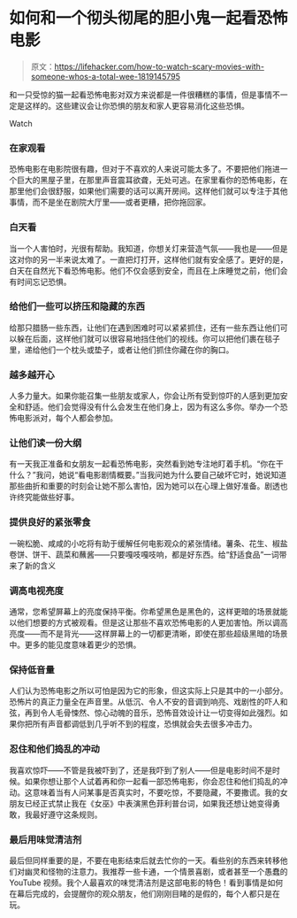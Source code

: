 # 如何和一个彻头彻尾的胆小鬼一起看恐怖电影

> 原文：<https://lifehacker.com/how-to-watch-scary-movies-with-someone-whos-a-total-wee-1819145795>

和一只受惊的猫一起看恐怖电影对双方来说都是一件很糟糕的事情，但是事情不一定是这样的。这些建议会让你恐惧的朋友和家人更容易消化这些恐惧。

Watch

### 在家观看

恐怖电影在电影院很有趣，但对于不喜欢的人来说可能太多了。不要把他们拖进一个巨大的黑屋子里，在那里声音震耳欲聋，无处可逃。在家里看你的恐怖电影，在那里他们会很舒服，如果他们需要的话可以离开房间。这样他们就可以专注于其他事情，而不是坐在剧院大厅里——或者更糟，把你拖回家。

### 白天看

当一个人害怕时，光很有帮助。我知道，你想关灯来营造气氛——我也是——但是这对你的另一半来说太难了。一直把灯打开，这样他们就有安全感了。更好的是，白天在自然光下看恐怖电影。他们不仅会感到安全，而且在上床睡觉之前，他们会有时间忘记恐惧。

### 给他们一些可以挤压和隐藏的东西

给那只腊肠一些东西，让他们在遇到困难时可以紧紧抓住，还有一些东西让他们可以躲在后面，这样他们就可以很容易地挡住他们的视线。你可以把他们裹在毯子里，递给他们一个枕头或垫子，或者让他们抓住你藏在你的胸口。

### 越多越开心

人多力量大。如果你能召集一些朋友或家人，你会让所有受到惊吓的人感到更加安全和舒适。他们会觉得没有什么会发生在他们身上，因为有这么多你。举办一个恐怖电影派对，每个人都会参加。

### 让他们读一份大纲

有一天我正准备和女朋友一起看恐怖电影，突然看到她专注地盯着手机。“你在干什么？”我问，她说“看电影剧情概要。”当我问她为什么要自己破坏它时，她说知道那些曲折和重要的时刻会让她不那么害怕，因为她可以在心理上做好准备。剧透也许终究能做些好事。

### 提供良好的紧张零食

一碗松脆、咸咸的小吃将有助于缓解任何电影观众的紧张情绪。薯条、花生、椒盐卷饼、饼干、蔬菜和蘸酱——只要嘎吱嘎吱响，都是好东西。给“舒适食品”一词带来了新的含义

### 调高电视亮度

通常，您希望屏幕上的亮度保持平衡。你希望黑色是黑色的，这样更暗的场景就能以他们想要的方式被观看。但是这让那些不喜欢恐怖电影的人更加害怕。所以调高亮度——而不是背光——这样屏幕上的一切都更清晰，即使在那些超级黑暗的场景中。更多的能见度意味着更少的恐惧。

### 保持低音量

人们认为恐怖电影之所以可怕是因为它的形象，但这实际上只是其中的一小部分。恐怖片的真正力量全在声音里。从低沉、令人不安的音调到响亮、戏剧性的吓人和弦，再到令人毛骨悚然、惊心动魄的音乐，恐怖音效设计让一切变得如此强烈。如果你把所有声音都调低到几乎听不到的程度，恐惧就会失去很多冲击力。

### 忍住和他们捣乱的冲动

我喜欢惊吓——不管是我被吓到了，还是我吓到了别人——但是电影时间不是时候。如果你想让那个人试着再和你一起看一部恐怖电影，你会忍住和他们捣乱的冲动。这意味着当有人问某事是否真实时，不要吃惊，不要隐藏，不要撒谎。我的女朋友已经正式禁止我在《女巫》中表演黑色菲利普台词，如果我还想让她变得勇敢，我最好遵守这条规则。

### 最后用味觉清洁剂

最后但同样重要的是，不要在电影结束后就去忙你的一天。看些别的东西来转移他们对幽灵和怪物的注意力。我推荐一些卡通，一个情景喜剧，或者甚至一个愚蠢的 YouTube 视频。我个人最喜欢的味觉清洁剂是这部电影的特色！看到事情是如何在幕后完成的，会提醒你的观众朋友，他们刚刚目睹的是假的，每个人都只是在玩。
